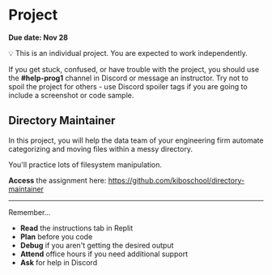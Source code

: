 # Project

**Due date: Nov 28**

💡 This is an individual project. You are expected to work independently.

If you get stuck, confused, or have trouble with the project, you should use the **#help-prog1** channel in Discord or message an instructor. Try not to spoil the project for others - use Discord spoiler tags if you are going to include a screenshot or code sample.

## Directory Maintainer

In this project, you will help the data team of your engineering firm
automate categorizing and moving files within a messy directory.

You'll practice lots of filesystem manipulation.

**Access** the assignment here: https://github.com/kiboschool/directory-maintainer

---

Remember...

- **Read** the instructions tab in Replit
- **Plan** before you code
- **Debug** if you aren't getting the desired output
- **Attend** office hours if you need additional support
- **Ask** for help in Discord

